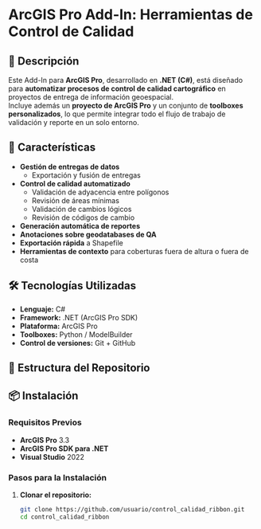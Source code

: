# ArcGIS Pro Add-In: Herramientas de Control de Calidad  

## 📌 Descripción  
Este Add-In para **ArcGIS Pro**, desarrollado en **.NET (C#)**, está diseñado para **automatizar procesos de control de calidad cartográfico** en proyectos de entrega de información geoespacial.  
Incluye además un **proyecto de ArcGIS Pro** y un conjunto de **toolboxes personalizados**, lo que permite integrar todo el flujo de trabajo de validación y reporte en un solo entorno.  

## 🚀 Características  
- **Gestión de entregas de datos**  
  - Exportación y fusión de entregas  
- **Control de calidad automatizado**  
  - Validación de adyacencia entre polígonos  
  - Revisión de áreas mínimas  
  - Validación de cambios lógicos  
  - Revisión de códigos de cambio  
- **Generación automática de reportes**  
- **Anotaciones sobre geodatabases de QA**  
- **Exportación rápida** a Shapefile  
- **Herramientas de contexto** para coberturas fuera de altura o fuera de costa  

## 🛠️ Tecnologías Utilizadas  
- **Lenguaje:** C#  
- **Framework:** .NET (ArcGIS Pro SDK)  
- **Plataforma:** ArcGIS Pro  
- **Toolboxes:** Python / ModelBuilder  
- **Control de versiones:** Git + GitHub  

## 📂 Estructura del Repositorio  

## 📦 Instalación  
### Requisitos Previos  
- **ArcGIS Pro** 3.3  
- **ArcGIS Pro SDK para .NET**  
- **Visual Studio** 2022  

### Pasos para la Instalación  
1. **Clonar el repositorio:**  
   ```sh  
   git clone https://github.com/usuario/control_calidad_ribbon.git  
   cd control_calidad_ribbon  
